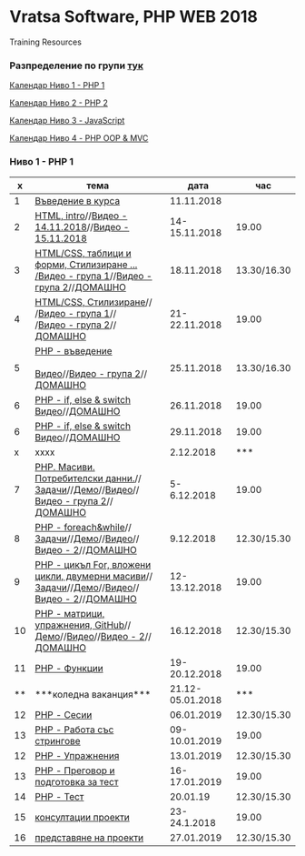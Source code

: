 # Vratsa Software, PHP WEB 2018
Training Resources
<h3>Разпределение по групи <a href="https://docs.google.com/spreadsheets/d/1io_9_z07-AK52bFqosF3X9LNQBeQKlnBbhj4NIytmAE/edit?usp=sharing" target="_blank"> тук </a></h3>
<p><a href="#php1"> Календар Ниво 1 - РНР 1 </a></p>
<p><a href="" target="_blank"> Календар Ниво 2 - РНР 2 </a></p>
<p><a href="" target="_blank"> Календар Ниво 3 - JavaScript </a></p>
<p><a href="" target="_blank"> Календар Ниво 4 - PHP OOP & MVC </a></p>
<h3><a name="php1">Ниво 1 - РНР 1</a></h3>
<table>
		<thead>
			<tr>
				<th>х</th>
				<th>тема</th>
				<th>дата</th>
				<th>час</th>
			</tr>
		</thead>
		<tbody>
      <tr>
				<td>1</td>
				<td><a href="https://github.com/miletomova/VSO-PHP-WEB-2018/tree/master/01_PHP_1/01_Intro">Въведение в курса</a></td>
				<td>11.11.2018</td>
			</tr>
			<tr>
				<td>2</td>
				<td><a href="https://github.com/miletomova/VSO-PHP-WEB-2018/tree/master/01_PHP_1/02_html_intro">HTML, intro</a>//<a href="https://github.com/miletomova/VSO-PHP-WEB-2018/tree/master/01_PHP_1/02_html_intro">Видео - 14.11.2018</a>//<a href="https://www.youtube.com/watch?v=ivtVQxCFpxo&feature=youtu.be">Видео - 15.11.2018</a></td>
				<td>14-15.11.2018</td>
				<td>19.00</td>
			</tr>
			<tr>
				<td>3</td>
				<td><a href="https://github.com/miletomova/VSO-PHP-WEB-2018/tree/master/01_PHP_1/03_html_tables_forms">HTML/CSS, таблици и форми, Стилизиране ...<br>/<a href="https://youtu.be/l5cx7uk9dco">Видео - група 1</a>//<a href="https://youtu.be/kLct645qlBk">Видео - група 2</a>//<a href="https://github.com/miletomova/VSO-PHP-WEB-2018/blob/master/01_PHP_1/03_html_tables_forms/Home_work_tables_and_forms.pdf">ДОМАШНО</a></td>
				<td>18.11.2018</td>
				<td>13.30/16.30</td>
			</tr>
			<tr>
				<td>4</td>
				<td><a href="https://github.com/miletomova/VSO-PHP-WEB-2018/tree/master/01_PHP_1/04_html_css">HTML/CSS, Стилизиране</a>//<br>/<a href="https://www.youtube.com/watch?v=wsrw2BA4Ny4">Видео - група 1</a>//<br>/<a href="https://youtu.be/yD-PI7e26fY">Видео - група 2</a>//<a href="https://github.com/miletomova/VSO-PHP-WEB-2018/tree/master/01_PHP_1/04_html_css/homeWork">ДОМАШНО</a></td>
				<td>21-22.11.2018</td>
				<td>19.00</td>
			</tr>
			<tr>
				<td>5</td>
				<td><a href="https://github.com/miletomova/VSO-PHP-WEB-2018/tree/master/01_PHP_1/05_php_intro/slides">PHP - въведение</a><br><br><a href="https://youtu.be/TXrG_WOjlvA">Видео</a>//<a href="https://youtu.be/lw0b5cchJx0">Видео - група 2</a>//<a href="https://github.com/miletomova/VSO-PHP-WEB-2018/tree/master/01_PHP_1/05_php_intro/homeWork">ДОМАШНО</a></td>
				<td>25.11.2018</td>
				<td>13.30/16.30</td>
			</tr>
			<tr>
				<td>6</td>
				<td><a href="https://github.com/miletomova/VSO-PHP-WEB-2018/tree/master/01_PHP_1/06_php_conditionals/slides">PHP - if, else & switch</a><br><a href="https://youtu.be/B-QTQ9bSw9o">Видео</a>//<a href="https://github.com/miletomova/VSO-PHP-WEB-2018/tree/master/01_PHP_1/06_php_conditionals/homeWork">ДОМАШНО</a></td>
				<td>26.11.2018</td>
				<td>19.00</td>
			</tr>
			<tr>
				<td>6</td>
				<td><a href="https://github.com/miletomova/VSO-PHP-WEB-2018/tree/master/01_PHP_1/06_php_conditionals/slides">PHP - if, else & switch</a><br><a href="https://youtu.be/zzWTXx6Bu3I">Видео</a>//<a href="https://github.com/miletomova/VSO-PHP-WEB-2018/tree/master/01_PHP_1/06_php_conditionals/homeWork">ДОМАШНО</a></td>
				<td>29.11.2018</td>
				<td>19.00</td>
			</tr>
			<tr>
				<td>х</td>
				<td>хххх</td>
				<td>2.12.2018</td>
				<td>***</td>
			</tr>
			<tr>
				<td>7</td>
				<td><a href="https://github.com/miletomova/VSO-PHP-WEB-2018/tree/master/01_PHP_1/07_php_1_arrays_user_input/slides">PHP. Масиви. Потребителски данни.</a>//<a href="https://github.com/miletomova/VSO-PHP-WEB-2018/tree/master/01_PHP_1/07_php_1_arrays_user_input/tasks">Задачи</a>//<a href="https://github.com/miletomova/VSO-PHP-WEB-2018/tree/master/01_PHP_1/07_php_1_arrays_user_input/demos">Демо</a>//<a href="https://youtu.be/_9GSHkD-UR0">Видео</a>//<a href="">Видео - група 2</a>//<a href="https://github.com/miletomova/VSO-PHP-WEB-2018/blob/master/01_PHP_1/07_php_arrays_user_input/homeWork/PHP_forms_HW.pdf">ДОМАШНО</a></td>
				<td>5-6.12.2018</td>
				<td>19.00</td>
			</tr>
			<tr>
				<td>8</td>
				<td><a href="https://github.com/miletomova/VSO-PHP-WEB-2018/tree/master/01_PHP_1/08_php_foreach_while/slides">PHP - foreach&while</a>//<a href="https://github.com/miletomova/VSO-PHP-WEB-2018/tree/master/01_PHP_1/08_php_foreach_while/tasks">Задачи</a>//<a href="https://github.com/miletomova/VSO-PHP-WEB-2018/tree/master/01_PHP_1/08_php_foreach_while/demos">Демо</a>//<a href="https://youtu.be/9HGEaJuyZRI">Видео</a>//<a href="https://youtu.be/wR_uh102ajM">Видео - 2</a>//<a href="https://github.com/miletomova/VSO-PHP-WEB-2018/tree/master/01_PHP_1/08_php_foreach_while/homeWork">ДОМАШНО</a></td>
				<td>9.12.2018</td>
				<td>12.30/15.30</td>
			</tr>
			<tr>
				<td>9</td>
				<td><a href="https://github.com/miletomova/VSO-PHP-WEB-2018/tree/master/01_PHP_1/09_php_for_and_nested_loops">PHP - цикъл For, вложени цикли, двумерни масиви</a>//<a href="https://github.com/miletomova/VSO-PHP-WEB-2018/tree/master/01_PHP_1/09_php_for_and_nested_loops">Задачи</a>//<a href="https://github.com/miletomova/VSO-PHP-WEB-2018/tree/master/01_PHP_1/09_php_for_and_nested_loops/demos">Демо</a>//<a href="https://youtu.be/DG-Z9XVxKrk">Видео</a>//<a href="https://youtu.be/CwkEILbyNjI">Видео - 2</a>//<a href="https://github.com/miletomova/VSO-PHP-WEB-2018/blob/master/01_PHP_1/09_php_for_and_nested_loops/homeWork/PHP_forms_HW.pdf">ДОМАШНО</a></td>
				<td>12-13.12.2018</td>
				<td>19.00</td>
			</tr>
			<tr>
				<td>10</td>
				<td><a href="https://github.com/miletomova/VSO-PHP-WEB-2018/tree/master/01_PHP_1/09_php_for_and_nested_loops/tasks">PHP - матрици, упражнения, GitHub</a>//<a href="https://github.com/miletomova/VSO-PHP-WEB-2018/tree/master/01_PHP_1/10_lab/">Демо</a>//<a href="https://www.youtube.com/watch?v=yd2q7MFf0OE&list=PLQFk-VQC2oBawLCFW13B6Si4SfF7xgpLb&t=0s&index=12">Видео</a>//<a href="https://www.youtube.com/watch?v=FKwAVIAKAw4&feature=youtu.be">Видео - 2</a>//<a href="">ДОМАШНО</a></td>
				<td>16.12.2018</td>
				<td>12.30/15.30</td>
			</tr>
			<tr>
				<td>11</td>
				<td><a href="">PHP - Функции</a></td>
				<td>19-20.12.2018</td>
				<td>19.00</td>				
			</tr>
			<tr>
				<td>**</td>
				<td>***коледна ваканция***</td>
				<td>21.12-05.01.2018</td>
				<td>***</td>
			</tr>
			<tr>
				<td>12</td>
				<td><a href="">PHP - Сесии</a></td>
				<td>06.01.2019</td>
				<td>12.30/15.30</td>
			</tr>
			<tr>
				<td>13</td>
				<td><a href="">PHP - Работа със стрингове</a></td>
				<td>09-10.01.2019</td>
				<td>19.00</td>
			</tr>
			<tr>
				<td>12</td>
				<td><a href="">PHP - Упражнения</a></td>
				<td>13.01.2019</td>
				<td>12.30/15.30</td>
			</tr>
			<tr>
				<td>13</td>
				<td><a href="">PHP - Преговор и подготовка за тест</a></td>
				<td>16-17.01.2019</td>
				<td>19.00</td>
			</tr>
			<tr>
				<td>14</td>
				<td><a href="">PHP - Тест</a></td>
				<td>20.01.19</td>
				<td>12.30/15.30</td>				
			</tr>
			<tr>
				<td>15</td>
				<td><a href="">консултации проекти</a></td>
				<td>23-24.1.2018</td>
				<td>19.00</td>				
			</tr>
			<tr>
				<td>16</td>
				<td><a href="">представяне на проекти</a></td>
				<td>27.01.2019</td>
				<td>12.30/15.30</td>
			</tr>
    </tbody>
</table>
